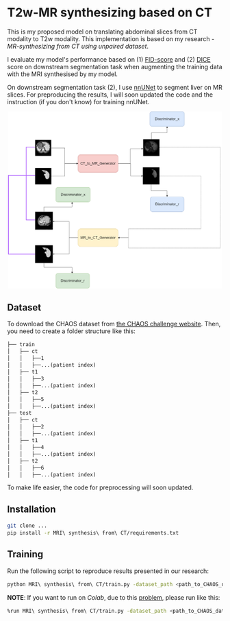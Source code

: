# T2w-MR synthesizing based on CT 

This is my proposed model on translating abdominal slices from CT modality to T2w modality. This implementation is based on my research - *MR-synthesizing from CT using unpaired dataset*.

I evaluate my model's performance based on (1) [FID-score](https://arxiv.org/abs/1706.08500) and (2) [DICE](https://en.wikipedia.org/wiki/S%C3%B8rensen%E2%80%93Dice_coefficient) score on downstream segmentation task when augmenting the training data with the MRI synthesised by my model.

On downstream segmentation task (2), I use [nnUNet](https://github.com/MIC-DKFZ/nnUNet/tree/master) to segment liver on MR slices. For preproducing the results, I will soon updated the code and the instruction (if you don't know) for training nnUNet.

<p align="center">
<img width="500" alt="model" src="images/cycle_consistency_structure.png">
</p>

## Dataset
To download the CHAOS dataset from [the CHAOS challenge website](https://chaos.grand-challenge.org/Download/). 
Then, you need to create a folder structure like this:

    ├── train
    │   ├── ct
    │   │   ├──1
    │   │   ├──...(patient index)
    │   ├── t1
    │   │   ├──3
    │   │   ├──...(patient index)
    │   ├── t2
    │   │   ├──5
    │   │   ├──...(patient index)
    ├── test
    │   ├── ct
    │   │   ├──2
    │   │   ├──...(patient index)
    │   ├── t1
    │   │   ├──4
    │   │   ├──...(patient index)
    │   ├── t2
    │   │   ├──6
    │   │   ├──...(patient index)

To make life easier, the code for preprocessing will soon updated.  

## Installation
```bash
git clone ...
pip install -r MRI\ synthesis\ from\ CT/requirements.txt
```

## Training
Run the following script to reproduce results presented in our research:

```bash
python MRI\ synthesis\ from\ CT/train.py -dataset_path <path_to_CHAOS_dataset> -model_dir <path_to_model> -nnUNet_dir <path_to_nnUNet_folder>
```

**NOTE**: If you want to run on *Colab*, due to this [problem](https://github.com/googlecolab/colabtools/issues/1067), please run like this:
```bash
%run MRI\ synthesis\ from\ CT/train.py -dataset_path <path_to_CHAOS_dataset> -model_dir <path_to_model> -nnUNet_dir <path_to_nnUNet_folder>
```
